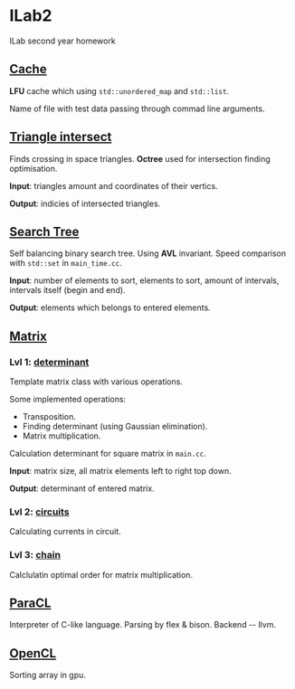# ILab2

ILab second year homework

## [Cache](https://github.com/Tako-San/ILab2/tree/master/1_Cache)

**LFU** cache which using ```std::unordered_map``` and ```std::list```.

Name of file with test data passing through commad line arguments.


## [Triangle intersect](https://github.com/Tako-San/ILab2/tree/master/2_TrigonCross)

Finds crossing in space triangles.
**Octree** used for intersection finding optimisation.

**Input**: triangles amount and coordinates of their vertics.

**Output**: indicies of intersected triangles.

## [Search Tree](https://github.com/Tako-San/ILab2/tree/master/3_SrchTree)

Self balancing binary search tree. Using **AVL** invariant.
Speed comparison with ```std::set``` in ```main_time.cc```.

**Input**: number of elements to sort, elements to sort, 
amount of intervals, intervals itself (begin and end).

**Output**: elements which belongs to entered elements.


## [Matrix](https://github.com/Tako-San/ILab2/tree/master/4_Matrix)

### Lvl 1: [determinant](https://github.com/Tako-San/ILab2/tree/master/4_Matrix/1_determinant)
Template matrix class with various operations.

Some implemented operations:
* Transposition.
* Finding determinant (using Gaussian elimination).
* Matrix multiplication.

Calculation determinant for square matrix in ```main.cc```.

**Input**: matrix size, all matrix elements left to right top down.

**Output**: determinant of entered matrix.

### Lvl 2: [circuits](https://github.com/Tako-San/Matrix/tree/master/2_Circuits)
Calculating currents in circuit.


### Lvl 3: [chain](https://github.com/Tako-San/Matrix/tree/master/3_BrPerm)
Calclulatin optimal order for matrix multiplication.

## [ParaCL](https://github.com/derzhavin3016/ParaCL)

Interpreter of C-like language. Parsing by flex & bison. Backend -- llvm.

## [OpenCL](https://github.com/Tako-San/OpenCL)

Sorting array in gpu.
